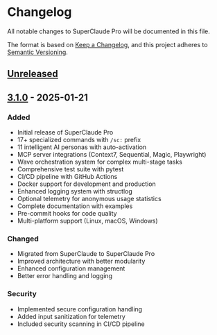# Changelog

All notable changes to SuperClaude Pro will be documented in this file.

The format is based on [Keep a Changelog](https://keepachangelog.com/en/1.1.0/),
and this project adheres to [Semantic Versioning](https://semver.org/spec/v2.0.0.html).

## [Unreleased]

## [3.1.0] - 2025-01-21

### Added
- Initial release of SuperClaude Pro
- 17+ specialized commands with `/sc:` prefix
- 11 intelligent AI personas with auto-activation
- MCP server integrations (Context7, Sequential, Magic, Playwright)
- Wave orchestration system for complex multi-stage tasks
- Comprehensive test suite with pytest
- CI/CD pipeline with GitHub Actions
- Docker support for development and production
- Enhanced logging system with structlog
- Optional telemetry for anonymous usage statistics
- Complete documentation with examples
- Pre-commit hooks for code quality
- Multi-platform support (Linux, macOS, Windows)

### Changed
- Migrated from SuperClaude to SuperClaude Pro
- Improved architecture with better modularity
- Enhanced configuration management
- Better error handling and logging

### Security
- Implemented secure configuration handling
- Added input sanitization for telemetry
- Included security scanning in CI/CD pipeline

[unreleased]: https://github.com/NUbem000/SuperClaude-Pro/compare/v3.1.0...HEAD
[3.1.0]: https://github.com/NUbem000/SuperClaude-Pro/releases/tag/v3.1.0